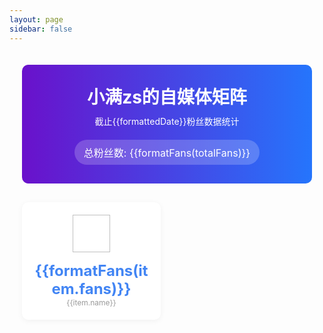 ```yaml
---
layout: page
sidebar: false
---
```

<script setup>
import { ref, computed, onMounted } from 'vue'

const media = [
    {
        icon: '/react-docs/icon/1.png',
        fans: 1254,
        name: '小红书'
    },
    {
        icon: '/react-docs/icon/2.png',
        fans: 59000,
        name: '哔哩哔哩'
    },
    {
        icon: '/react-docs/icon/3.png',
        fans: 24000,
        name: '抖音'
    },
    {
        icon: '/react-docs/icon/4.png',
        fans: 1703,
        name: '视频号'
    },
    {
        icon: '/react-docs/icon/5.png',
        fans: 14940,
        name: '掘金'
    },
    {
        icon: '/react-docs/icon/6.png',
        fans: 2235,
        name: '公众号'
    },
    {
        icon: '/react-docs/icon/7.png',
        fans: 22272,
        name: 'CSDN'
    },
    {
        icon: '/react-docs/icon/8.png',
        fans: 1766,
        name: 'QQ'
    },
    {
        icon: '/react-docs/icon/9.png',
        fans: 7002,
        name: '微信'
    },
    {
        icon: '/react-docs/icon/10.png',
        fans: 89,
        name: '微博'
    }
]

const totalFans = computed(() => {
  return media.reduce((sum, item) => sum + item.fans, 0)
})

const formatFans = (fans) => {
  if (fans >= 10000) {
    return (fans / 10000).toFixed(1) + '万'
  }
  return fans
}

const currentDate = new Date()
const formattedDate = `${currentDate.getFullYear()}年${currentDate.getMonth() + 1}月${currentDate.getDate()}日`
</script>

<div class="media-matrix">
  <div class="header">
    <h1>小满zs的自媒体矩阵</h1>
    <p>截止{{formattedDate}}粉丝数据统计</p>
    <div class="total-fans">
      <span>总粉丝数: {{formatFans(totalFans)}}</span>
    </div>
  </div>
  
  <div class="media-grid">
    <div v-for="(item, index) in media" :key="index" class="media-card">
      <div class="media-icon">
        <img :src="item.icon" :alt="item.name">
      </div>
      <div class="media-name"></div>
      <div class="media-fans">{{formatFans(item.fans)}}</div>
      <div class="media-label">{{item.name}}</div>
    </div>
  </div>
</div>

<style>
.media-matrix {
  max-width: 1400px;
  margin: 0 auto;
  padding: 20px;
}

.header {
  text-align: center;
  background: linear-gradient(90deg, #6a11cb 0%, #2575fc 100%);
  color: white;
  padding: 30px 20px;
  border-radius: 10px;
  margin-bottom: 30px;
}

.header h1 {
  margin: 0;
  font-size: 28px;
}

.header p {
  margin: 10px 0;
  font-size: 14px;
}

.total-fans {
  background: rgba(255, 255, 255, 0.2);
  border-radius: 20px;
  padding: 8px 15px;
  display: inline-block;
  margin-top: 10px;
  font-size: 16px;
}

.media-grid {
  display: grid;
  grid-template-columns: repeat(auto-fill, minmax(220px, 1fr));
  gap: 20px;
}

.media-card {
  background: white;
  border-radius: 10px;
  padding: 20px;
  text-align: center;
  box-shadow: 0 2px 10px rgba(0, 0, 0, 0.05);
  transition: transform 0.3s;
}

.media-card:hover {
  transform: translateY(-5px);
}

.media-icon {
  width: 60px;
  height: 60px;
  margin: 0 auto 15px;
}

.media-icon img {
  width: 100%;
  height: 100%;
  object-fit: contain;
}

.media-name {
  font-weight: bold;
  margin-bottom: 5px;
}

.media-fans {
  font-size: 24px;
  font-weight: bold;
  color: #4285f4;
}

.media-label {
  font-size: 12px;
  color: #999;
}

</style>